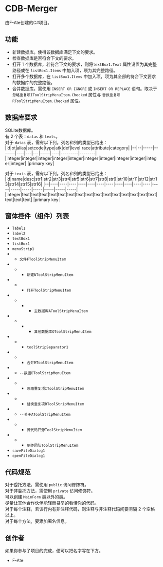 # CDB-Merger
由F-Ate创建的C#项目。
## 功能
+ 新建数据库。使得该数据库满足下文的要求。
+ 检查数据库是否符合下文的要求。
+ 打开 $1$ 个数据库，若符合下文的要求，则将`textBox1.Text` 属性设置为其完整路径或在 `listBox1.Items` 中加入项，项为其完整路径。
+ 打开多个数据库，在 `listBox1.Items` 中加入项，项为其全部的符合下文要求的数据库的完整路径。
+ 合并数据库。需使用 `INSERT OR IGNORE` 或 `INSERT OR REPLACE` 语句。取决于 `忽略重复项IToolStripMenuItem.Checked` 属性与 `替换重复项RToolStripMenuItem.Checked` 属性。
## 数据库要求
SQLite数据库。  
有 $2$ 个表：`datas` 和 `texts`。  
对于 `datas` 表，需有以下列。列名和列的类型已给出：
|id|ot|alias|setcode|type|atk|def|level|race|attribute|category|
|--|--|-----|-------|----|---|---|-----|----|---------|--------|
|integer|integer|integer|integer|integer|integer|integer|integer|integer|integer|integer|
|primary key|  

对于 `texts` 表，需有以下列。列名和列的类型已给出：
|id|name|desc|str1|str2|str3|str4|str5|str6|str7|str8|str9|str10|str11|str12|str13|str14|str15|str16|
|--|----|----|----|----|----|----|----|----|----|----|----|-----|-----|-----|-----|-----|-----|-----|
|integer|text|text|text|text|text|text|text|text|text|text|text|text|text|text|text|text|text|text|
|primary key|
## 窗体控件（组件）列表
+ `label1`  
+ `label2`  
+ `textBox1`  
+ `listBox1`  
+ `menuStrip1`  
+ + `文件FToolStripMenuItem`  
+ + + `新建NToolStripMenuItem`  
+ + + `打开ToolStripMenuItem`  
+ + + + `主数据库AToolStripMenuItem`  
+ + + + `其他数据库OToolStripMenuItem`  
+ + + `toolStripSeparator1`  
+ + + `合并MToolStripMenuItem`  
+ + `--数据DToolStripMenuItem`  
+ + + `忽略重复项IToolStripMenuItem`  
+ + + `替换重复项RToolStripMenuItem`  
+ + `--关于AToolStripMenuItem`  
+ + + `源代码开源ToolStripMenuItem`  
+ + + `制作团队ToolStripMenuItem`  
+ `saveFileDialog1`  
+ `openFileDialog1`  
## 代码规范
对于委托方法，需使用 `public` 访问修饰符。  
对于非委托方法，需使用 `private` 访问修饰符。  
可以创建 `MainForm` 类以外的类。  
尽量让其他合作伙伴能轻而易举的看懂你的代码。  
对于每个注释，若该行内有非注释代码，则注释与非注释代码间要间隔 $2$ 个空格以上。  
对于每个方法，要添加署名信息。  
## 创作者
如果你参与了项目的完成，便可以把名字写在下方。  
+ F-Ate

